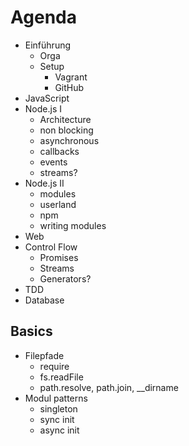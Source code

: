 # Agenda

- Einführung
  - Orga
  - Setup 
    - Vagrant 
    - GitHub 
- JavaScript 
- Node.js I
  - Architecture 
  - non blocking 
  - asynchronous 
  - callbacks 
  - events 
  - streams?
- Node.js II
  - modules 
  - userland 
  - npm
  - writing modules
- Web 
- Control Flow 
  - Promises
  - Streams 
  - Generators?
- TDD 
- Database 


## Basics
- Filepfade 
  - require 
  - fs.readFile 
  - path.resolve, path.join, __dirname
- Modul patterns
  - singleton 
  - sync init 
  - async init 